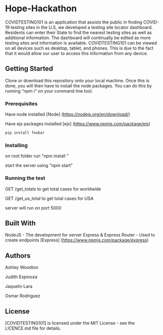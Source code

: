 # Hope-Hackathon
COVIDTESTING101 is an application that assists the public in finding COVID-19 testing sites in the U.S, we developed a testing site locator dashboard. Residents can enter their State to find the nearest testing sites as well as additional information. The dashboard will continually be edited as more testing sites and information is available. COVIDTESTING101 can be viewed on all devices such as desktop, tablet, and phones. This is due to the fact that it would allow our user to access this information from any device.

## Getting Started
Clone or download this repository onto your local machine. Once this is done, you will then have to install the node packages. You can do this by running “npm i” on your command line tool.

### Prerequisites 
Have node installed 
[Node] 
(https://nodejs.org/en/download/)

Have ejs packages installed 
[ejs]
(https://www.npmjs.com/package/ejs)

```bash
pip install foobar
```
### Installing
on root folder run "npm install " 

start the server using "npm start"

### Running the test
GET /get_totals to get total cases for worldwide

GET /get_us_total to get total cases for USA

server will run on port 5000

## Built With
NodeJS - The development for server
Express & Express Router - Used to create endpoints
[Express]
(https://www.npmjs.com/package/express)

## Authors
Ashley Woodton

Judith Espinoza

Jaquelin Lara

Osmar Rodriguez

## License
[COVIDTESTING101] is licensed under the MIT License - see the LICENCE.md file for details.